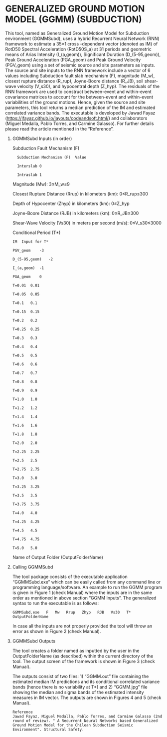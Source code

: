 # GENERALIZED GROUND MOTION MODEL (GGMM) (SUBDUCTION)


This tool, named as Generalized Ground Motion Model for Subduction environment (GGMMSubd), uses a hybrid Recurrent Neural Network (RNN) framework to estimate a 35×1 cross -dependent vector (denoted as IM) of RotD50 Spectral Acceleration (RotD50S_a) at 31 periods and geometric means of Arias Intensity (I_(a,geom)), Significant Duration (D_(5-95,geom)), Peak Ground Acceleration (PGA_geom) and Peak Ground Velocity (PGV_geom) using a set of seismic source and site parameters as inputs. The source and site inputs to the RNN framework include a vector of 6 values including Subduction fault slab mechanism (F), magnitude (M_w), closest rupture distance (R_rup), Joyne-Boore distance (R_JB), soil shear-wave velocity (V_s30), and hypocentral depth (Z_hyp). The residuals of the RNN framework are used to construct between-event and within-event covariance matrices to account for the between-event and within-event variabilities of the ground motions. Hence, given the source and site parameters, this tool returns a median prediction of the IM and estimated correlated variance bands. The executable is developed by Jawad Fayaz (https://jfayaz.github.io/layouts/codeandsoft.html/) and collaborators (Miguel Medalla, Pablo Torres, and Carmine Galasso). For further details please read the article mentioned in the “Reference”.

1. 	GGMMSubd Inputs (in order)
	
    Subduction Fault Mechanism (F)

          Subduction Mechanism (F)	Value

          Interslab	0

          Intraslab	1

    Magnitude (Mw): 3≤M_w≤9
	
    Closest Rupture Distance (Rrup) in kilometers (km): 0≤R_rup≤300
	
    Depth of Hypocenter (Zhyp) in kilometers (km): 0≤Z_hyp
	
    Joyne-Boore Distance (RJB) in kilometers (km): 0≤R_JB≤300
	
    Shear-Wave Velocity (Vs30) in meters per second (m/s): 0≤V_s30≤3000
	
    Conditional Period (T*) 

        IM	Input for T*
      
        PGV_geom	-3
	
		D_(5-95,geom)	-2
	 
		I_(a,geom)	-1

        PGA_geom	0

        T=0.01	0.01

        T=0.05	0.05

        T=0.1	0.1

        T=0.15	0.15

        T=0.2	0.2

        T=0.25	0.25

        T=0.3	0.3

        T=0.4	0.4

        T=0.5	0.5

        T=0.6	0.6

        T=0.7	0.7

        T=0.8	0.8

        T=0.9	0.9

        T=1.0	1.0

        T=1.2	1.2

        T=1.4	1.4

        T=1.6	1.6

        T=1.8	1.8

        T=2.0	2.0

        T=2.25	2.25

        T=2.5	2.5

        T=2.75	2.75

        T=3.0	3.0

        T=3.25	3.25

        T=3.5	3.5

        T=3.75	3.75

        T=4.0	4.0

        T=4.25	4.25

        T=4.5	4.5

        T=4.75	4.75

        T=5.0	5.0


    Name of Output Folder (OutputFolderName)
  
  
  
2.	Calling GGMMSubd 

    The tool package consists of the executable application “GGMMSubd.exe” which can be easily called from any command line or programming language/software. An example to run the GGMM program is given in Figure 1 (check Manual) where the inputs are in the same order as mentioned in above section “GGMM Inputs”. The generalized syntax to run the executable is as follows:
    
        GGMMSubd.exe   F   Mw   Rrup   Zhyp   RJB   Vs30   T* OutputFolderName
    In case all the inputs are not properly provided the tool will throw an error as shown in Figure 2 (check Manual).
 
 
3. 	GGMMSubd Outputs

    The tool creates a folder named as inputted by the user in the OutputFolderName (as described) within the current directory of the tool. The output screen of the framework is shown in Figure 3 (check Manual).

    The outputs consist of two files: 1) “GGMM.out” file containing the estimated median IM predictions and its conditional correlated variance bands (hence there is no variability at T*) and 2) “GGMM.jpg” file showing the median and sigma bands of the estimated intensity measures in IM vector. The outputs are shown in Figures 4 and 5 (check Manual). 
 


        Reference
        Jawad Fayaz, Miguel Medalla, Pablo Torres, and Carmine Galasso (2nd round of review). " A Recurrent Neural Networks based Generalized Ground Motion Model for the Chilean Subduction Seismic Environment". Structural Safety.

